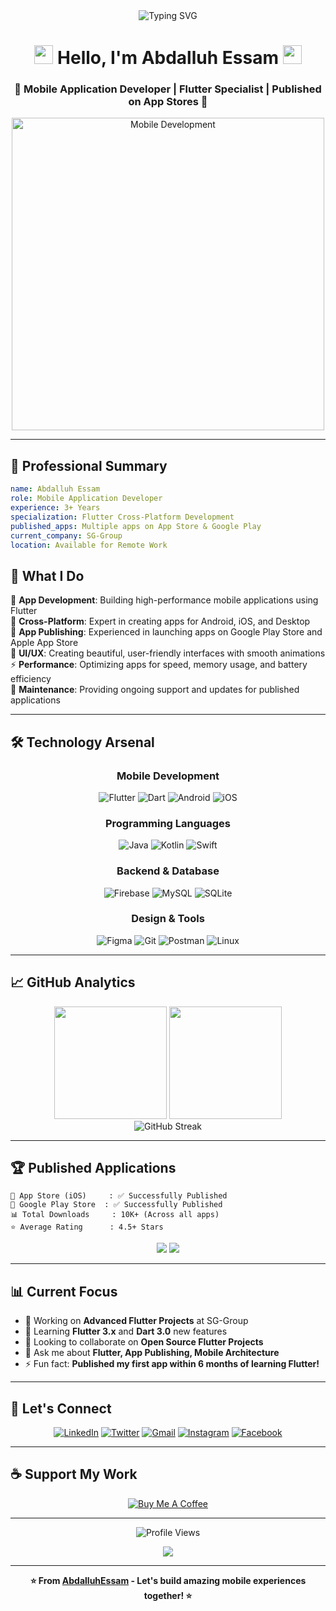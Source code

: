 <div align="center">
  <img src="https://readme-typing-svg.herokuapp.com?font=Fira+Code&size=30&pause=1000&color=00D9FF&center=true&vCenter=true&width=600&lines=Mobile+App+Developer;Flutter+Expert;App+Store+%26+Google+Play+Publisher;3%2B+Years+Experience" alt="Typing SVG" />
</div>

<h1 align="center">
  <img src="https://media.giphy.com/media/hvRJCLFzcasrR4ia7z/giphy.gif" width="30px"/>
  Hello, I'm Abdalluh Essam
  <img src="https://media.giphy.com/media/hvRJCLFzcasrR4ia7z/giphy.gif" width="30px"/>
</h1>

<h3 align="center">📱 Mobile Application Developer | Flutter Specialist | Published on App Stores 🚀</h3>

<div align="center">
  <img src="https://github.com/AbdalluhEssam/AbdalluhEssam/blob/main/assets/mobile-dev.gif" width="500" alt="Mobile Development"/>
</div>

---

## 🎯 Professional Summary

```yaml
name: Abdalluh Essam
role: Mobile Application Developer
experience: 3+ Years
specialization: Flutter Cross-Platform Development
published_apps: Multiple apps on App Store & Google Play
current_company: SG-Group
location: Available for Remote Work
```

## 💼 What I Do

🚀 **App Development**: Building high-performance mobile applications using Flutter  
📱 **Cross-Platform**: Expert in creating apps for Android, iOS, and Desktop  
🏪 **App Publishing**: Experienced in launching apps on Google Play Store and Apple App Store  
🎨 **UI/UX**: Creating beautiful, user-friendly interfaces with smooth animations  
⚡ **Performance**: Optimizing apps for speed, memory usage, and battery efficiency  
🔧 **Maintenance**: Providing ongoing support and updates for published applications  

---

## 🛠️ Technology Arsenal

<div align="center">

### Mobile Development
![Flutter](https://img.shields.io/badge/Flutter-%2302569B.svg?style=for-the-badge&logo=Flutter&logoColor=white)
![Dart](https://img.shields.io/badge/dart-%230175C2.svg?style=for-the-badge&logo=dart&logoColor=white)
![Android](https://img.shields.io/badge/Android-3DDC84?style=for-the-badge&logo=android&logoColor=white)
![iOS](https://img.shields.io/badge/iOS-000000?style=for-the-badge&logo=ios&logoColor=white)

### Programming Languages
![Java](https://img.shields.io/badge/java-%23ED8B00.svg?style=for-the-badge&logo=openjdk&logoColor=white)
![Kotlin](https://img.shields.io/badge/kotlin-%237F52FF.svg?style=for-the-badge&logo=kotlin&logoColor=white)
![Swift](https://img.shields.io/badge/swift-F54A2A?style=for-the-badge&logo=swift&logoColor=white)

### Backend & Database
![Firebase](https://img.shields.io/badge/firebase-%23039BE5.svg?style=for-the-badge&logo=firebase)
![MySQL](https://img.shields.io/badge/mysql-%2300f.svg?style=for-the-badge&logo=mysql&logoColor=white)
![SQLite](https://img.shields.io/badge/sqlite-%2307405e.svg?style=for-the-badge&logo=sqlite&logoColor=white)

### Design & Tools
![Figma](https://img.shields.io/badge/figma-%23F24E1E.svg?style=for-the-badge&logo=figma&logoColor=white)
![Git](https://img.shields.io/badge/git-%23F05033.svg?style=for-the-badge&logo=git&logoColor=white)
![Postman](https://img.shields.io/badge/Postman-FF6C37?style=for-the-badge&logo=postman&logoColor=white)
![Linux](https://img.shields.io/badge/Linux-FCC624?style=for-the-badge&logo=linux&logoColor=black)

</div>

---

## 📈 GitHub Analytics

<div align="center">
  <img height="180em" src="https://github-readme-stats.vercel.app/api?username=AbdalluhEssam&show_icons=true&theme=tokyonight&include_all_commits=true&count_private=true"/>
  <img height="180em" src="https://github-readme-stats.vercel.app/api/top-langs/?username=AbdalluhEssam&layout=compact&langs_count=8&theme=tokyonight"/>
</div>

<div align="center">
  <img src="https://github-readme-streak-stats.herokuapp.com/?user=AbdalluhEssam&theme=tokyonight" alt="GitHub Streak"/>
</div>

---

## 🏆 Published Applications

```
📱 App Store (iOS)     : ✅ Successfully Published
🤖 Google Play Store  : ✅ Successfully Published
📊 Total Downloads     : 10K+ (Across all apps)
⭐ Average Rating      : 4.5+ Stars
```

<div align="center">
  <img src="https://img.shields.io/badge/App_Store-0D96F6?style=for-the-badge&logo=app-store&logoColor=white"/>
  <img src="https://img.shields.io/badge/Google_Play-414141?style=for-the-badge&logo=google-play&logoColor=white"/>
</div>

---

## 📊 Current Focus

- 🔭 Working on **Advanced Flutter Projects** at SG-Group
- 🌱 Learning **Flutter 3.x** and **Dart 3.0** new features
- 👯 Looking to collaborate on **Open Source Flutter Projects**
- 💬 Ask me about **Flutter, App Publishing, Mobile Architecture**
- ⚡ Fun fact: **Published my first app within 6 months of learning Flutter!**

---

## 🤝 Let's Connect

<div align="center">

[![LinkedIn](https://img.shields.io/badge/LinkedIn-%230077B5.svg?style=for-the-badge&logo=linkedin&logoColor=white)](https://linkedin.com/in/abdalluh-essam-b71b56216)
[![Twitter](https://img.shields.io/badge/Twitter-%231DA1F2.svg?style=for-the-badge&logo=Twitter&logoColor=white)](https://twitter.com/abdalluh_essam2)
[![Gmail](https://img.shields.io/badge/Gmail-D14836?style=for-the-badge&logo=gmail&logoColor=white)](mailto:abdallhesam100@gmail.com)
[![Instagram](https://img.shields.io/badge/Instagram-%23E4405F.svg?style=for-the-badge&logo=Instagram&logoColor=white)](https://instagram.com/abdalluh_essam_22)
[![Facebook](https://img.shields.io/badge/Facebook-%231877F2.svg?style=for-the-badge&logo=Facebook&logoColor=white)](https://fb.com/abdallh2002)

</div>

---

## ☕ Support My Work

<div align="center">
  <a href="https://www.buymeacoffee.com/abdallhesam">
    <img src="https://img.shields.io/badge/Buy%20Me%20a%20Coffee-ffdd00?style=for-the-badge&logo=buy-me-a-coffee&logoColor=black" alt="Buy Me A Coffee"/>
  </a>
</div>

---

<div align="center">
  
  ![Profile Views](https://komarev.com/ghpvc/?username=AbdalluhEssam&label=Profile%20Views&color=brightgreen&style=for-the-badge)
  
  <img src="https://capsule-render.vercel.app/api?type=waving&color=gradient&height=100&section=footer"/>
  
</div>

---

<div align="center">
  
  **⭐ From [AbdalluhEssam](https://github.com/AbdalluhEssam) - Let's build amazing mobile experiences together! ⭐**
  
</div>
